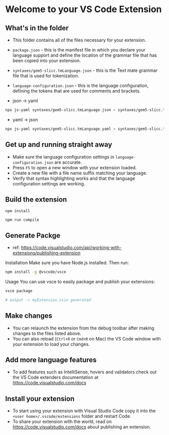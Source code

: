 # Welcome to your VS Code Extension

## What's in the folder

* This folder contains all of the files necessary for your extension.
* `package.json` - this is the manifest file in which you declare your language support and define the location of the grammar file that has been copied into your extension.
* `syntaxes/gem5-slicc.tmLanguage.json` - this is the Text mate grammar file that is used for tokenization.
* `language-configuration.json` - this is the language configuration, defining the tokens that are used for comments and brackets.

* json -> yaml
```bash
npx js-yaml syntaxes/gem5-slicc.tmLanguage.json > syntaxes/gem5-slicc.tmLanguage.yaml
```
* yaml -> json
```bash
npx js-yaml syntaxes/gem5-slicc.tmLanguage.yaml > syntaxes/gem5-slicc.tmLanguage.json
```

## Get up and running straight away

* Make sure the language configuration settings in `language-configuration.json` are accurate.
* Press `F5` to open a new window with your extension loaded.
* Create a new file with a file name suffix matching your language.
* Verify that syntax highlighting works and that the language configuration settings are working.

## Build the extension

```shellscript
npm install
```

```shellscript
npm run compile
```

## Generate Packge
- ref: https://code.visualstudio.com/api/working-with-extensions/publishing-extension

Installation
Make sure you have Node.js installed. Then run:

```bash
npm install -g @vscode/vsce
```

Usage
You can use vsce to easily package and publish your extensions:
```bash
vsce package

# output -> myExtension.vsix generated
```



## Make changes

* You can relaunch the extension from the debug toolbar after making changes to the files listed above.
* You can also reload (`Ctrl+R` or `Cmd+R` on Mac) the VS Code window with your extension to load your changes.

## Add more language features

* To add features such as IntelliSense, hovers and validators check out the VS Code extenders documentation at https://code.visualstudio.com/docs

## Install your extension

* To start using your extension with Visual Studio Code copy it into the `<user home>/.vscode/extensions` folder and restart Code.
* To share your extension with the world, read on https://code.visualstudio.com/docs about publishing an extension.

